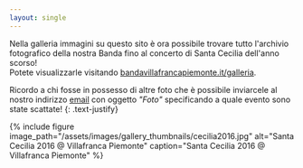 ```yaml
---
layout: single
---
```

Nella galleria immagini su questo sito è ora possibile trovare tutto l'archivio fotografico della nostra Banda fino al concerto di Santa Cecilia dell'anno scorso!  
Potete visualizzarle visitando [bandavillafrancapiemonte.it/galleria](/galleria).  

Ricordo a chi fosse in possesso di altre foto che è possibile inviarcele al nostro indirizzo [email](mailto:info@bandavillafrancapiemonte.it) con oggetto *"Foto"* specificando a quale evento sono state scattate!
{: .text-justify}  

{% include figure image_path="/assets/images/gallery_thumbnails/cecilia2016.jpg" alt="Santa Cecilia 2016 @ Villafranca Piemonte" caption="Santa Cecilia 2016 @ Villafranca Piemonte" %}